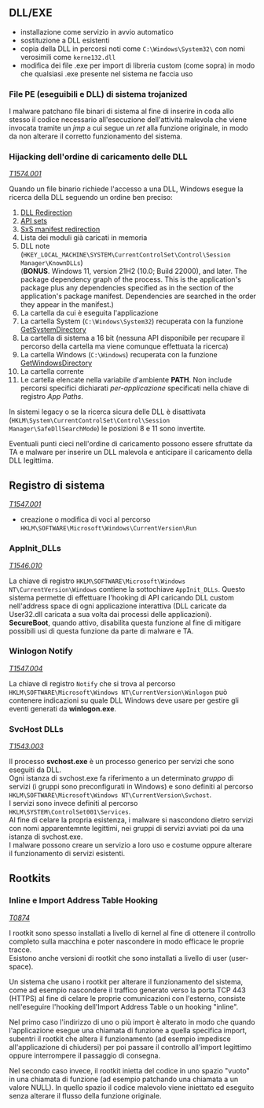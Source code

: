## DLL/EXE

- installazione come servizio in avvio automatico
- sostituzione a DLL esistenti
- copia della DLL in percorsi noti come `C:\Windows\System32\` con nomi verosimili come `kerne132.dll`
- modifica dei file .exe per import di libreria custom (come sopra) in modo che qualsiasi .exe presente nel sistema ne faccia uso

### File PE (eseguibili e DLL) di sistema trojanized

I malware patchano file binari di sistema al fine di inserire in coda allo stesso il codice necessario all'esecuzione dell'attività malevola che viene invocata tramite un *jmp* a cui segue un *ret* alla funzione originale, in modo da non alterare il corretto funzionamento del sistema.

### Hijacking dell'ordine di caricamento delle DLL
[*T1574.001*](https://attack.mitre.org/techniques/T1574/001/)

Quando un file binario richiede l'accesso a una DLL, Windows esegue la ricerca della DLL seguendo un ordine ben preciso:

1. [DLL Redirection](https://learn.microsoft.com/en-us/windows/win32/dlls/dynamic-link-library-redirection)
2. [API sets](https://learn.microsoft.com/en-us/windows/win32/apiindex/windows-apisets)
3. [SxS manifest redirection](https://learn.microsoft.com/en-us/windows/win32/sbscs/manifests)
4. Lista dei moduli già caricati in memoria
5. DLL note (`HKEY_LOCAL_MACHINE\SYSTEM\CurrentControlSet\Control\Session Manager\KnownDLLs`)  
(**BONUS**. Windows 11, version 21H2 (10.0; Build 22000), and later. The package dependency graph of the process. This is the application's package plus any dependencies specified as <PackageDependency> in the <Dependencies> section of the application's package manifest. Dependencies are searched in the order they appear in the manifest.)
6. La cartella da cui è eseguita l'applicazione
7. La cartella System (`C:\Windows\System32`) recuperata con la funzione [GetSystemDirectory](https://learn.microsoft.com/en-us/windows/win32/api/sysinfoapi/nf-sysinfoapi-getsystemdirectorya)
8. La cartella di sistema a 16 bit (nessuna API disponibile per recupare il percorso della cartella ma viene comunque effettuata la ricerca)
9. La cartella Windows (`C:\Windows`) recuperata con la funzione [GetWindowsDirectory](https://learn.microsoft.com/en-us/windows/win32/api/sysinfoapi/nf-sysinfoapi-getwindowsdirectorya)
10. La cartella corrente
11. Le cartella elencate nella variabile d'ambiente **PATH**. Non include percorsi specifici dichiarati *per-applicazione* specificati nella chiave di registro *App Paths*.

In sistemi legacy o se la ricerca sicura delle DLL è disattivata (`HKLM\System\CurrentControlSet\Control\Session Manager\SafeDllSearchMode`) le posizioni 8 e 11 sono invertite.

Eventuali punti cieci nell'ordine di caricamento possono essere sfruttate da TA e malware per inserire un DLL malevola e anticipare il caricamento della DLL legittima.

## Registro di sistema
[*T1547.001*](https://attack.mitre.org/techniques/T1547/001/)

- creazione o modifica di voci al percorso `HKLM\SOFTWARE\Microsoft\Windows\CurrentVersion\Run`

### AppInit_DLLs
[*T1546.010*](https://attack.mitre.org/techniques/T1546/010/)

La chiave di registro `HKLM\SOFTWARE\Microsoft\Windows NT\CurrentVersion\Windows` contiene la sottochiave `AppInit_DLLs`. Questo sistema permette di effettuare l'hooking di API caricando DLL custom nell'address space di ogni applicazione interattiva (DLL caricate da User32.dll caricata a sua volta dai processi delle applicazioni).  
**SecureBoot**, quando attivo, disabilita questa funzione al fine di mitigare possibili usi di questa funzione da parte di malware e TA.  

### Winlogon Notify
[*T1547.004*](https://attack.mitre.org/techniques/T1547/004/)

La chiave di registro `Notify` che si trova al percorso `HKLM\SOFTWARE\Microsoft\Windows NT\CurrentVersion\Winlogon` può contenere indicazioni su quale DLL Windows deve usare per gestire gli eventi generati da **winlogon.exe**.  

### SvcHost DLLs
[*T1543.003*](https://attack.mitre.org/techniques/T1543/003/)

Il processo **svchost.exe** è un processo generico per servizi che sono eseguiti da DLL.  
Ogni istanza di svchost.exe fa riferimento a un determinato *gruppo* di servizi (i gruppi sono preconfigurati in Windows) e sono definiti al percorso `HKLM\SOFTWARE\Microsoft\Windows NT\CurrentVersion\Svchost`.  
I servizi sono invece definiti al percorso `HKLM\SYSTEM\ControlSet001\Services`.  
Al fine di celare la propria esistenza, i malware si nascondono dietro servizi con nomi apparentemnte legittimi, nei gruppi di servizi avviati poi da una istanza di svchost.exe.  
I malware possono creare un servizio a loro uso e costume oppure alterare il funzionamento di servizi esistenti.

## Rootkits

### Inline e Import Address Table Hooking  
[*T0874*](https://attack.mitre.org/techniques/T0874/)

I rootkit sono spesso installati a livello di kernel al fine di ottenere il controllo completo sulla macchina e poter nascondere in modo efficace le proprie tracce.  
Esistono anche versioni di rootkit che sono installati a livello di user (user-space).  

Un sistema che usano i rootkit per alterare il funzionamento del sistema, come ad esempio nascondere il traffico generato verso la porta TCP 443 (HTTPS) al fine di celare le proprie comunicazioni con l'esterno, consiste nell'eseguire l'hooking dell'Import Address Table o un hooking "inline".  

Nel primo caso l'indirizzo di uno o più import è alterato in modo che quando l'applicazione esegue una chiamata di funzione a quella specifica import, subentri il rootkit che altera il funzionamento (ad esempio impedisce all'applicazione di chiudersi) per poi passare il controllo all'import legittimo oppure interrompere il passaggio di consegna.  

Nel secondo caso invece, il rootkit inietta del codice in uno spazio "vuoto" in una chiamata di funzione (ad esempio patchando una chiamata a un valore NULL). In quello spazio il codice malevolo viene iniettato ed eseguito senza alterare il flusso della funzione originale.

